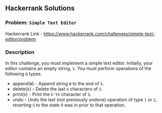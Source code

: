 ## Hackerrank Solutions

### Problem: `Simple Text Editor`

Hackerrank Link - https://www.hackerrank.com/challenges/simple-text-editor/problem


### Description

In this challenge, you must implement a simple text editor. Initially, your editor contains an empty string, `S`. You must perform  operations of the following `Q` types:

- append(`W`) - Append string `W` to the end of `S`.
- delete(`k`) - Delete the last `k` characters of `S`.
- print(`k`) - Print the `k'th` character of `S`.
- undo - Undo the last (not previously undone) operation of type `1` or `2`, reverting `S` to the state it was in prior to that operation.